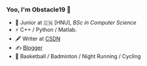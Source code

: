### Yoo, I'm Obstacle19 👋

- 🍻 Junior at 🇨🇳 [HNU], _BSc in Computer Science_
- ⚡ C++ / Python / Matlab.
- 🖋 Writer at [CSDN](https://blog.csdn.net/obstacle19?type=blog)
- ✍️ [Blogger](https://haysc.tech)
- 🏃 Basketball / Badminton / Night Running / Cycling
